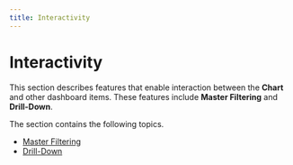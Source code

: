 ```yaml
---
title: Interactivity
---
```

# Interactivity
This section describes features that enable interaction between the **Chart** and other dashboard items. These features include **Master Filtering** and **Drill-Down**.

The section contains the following topics.
* [Master Filtering](../../../../../dashboard-for-desktop/articles/dashboard-designer/designing-dashboard-items/chart/interactivity/master-filtering.md)
* [Drill-Down](../../../../../dashboard-for-desktop/articles/dashboard-designer/designing-dashboard-items/chart/interactivity/drill-down.md)